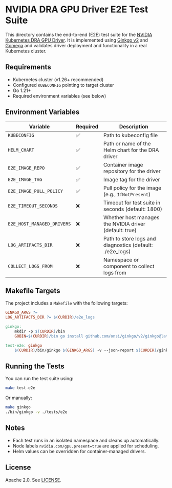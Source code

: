 <!--
SPDX-FileCopyrightText: Copyright (c) 2025 NVIDIA CORPORATION & AFFILIATES. All rights reserved.
SPDX-License-Identifier: Apache-2.0

Licensed under the Apache License, Version 2.0 (the "License");
you may not use this file except in compliance with the License.
You may obtain a copy of the License at

    http://www.apache.org/licenses/LICENSE-2.0

Unless required by applicable law or agreed to in writing, software
distributed under the License is distributed on an "AS IS" BASIS,
WITHOUT WARRANTIES OR CONDITIONS OF ANY KIND, either express or implied.
See the License for the specific language governing permissions and
limitations under the License.
-->

# NVIDIA DRA GPU Driver E2E Test Suite

This directory contains the end-to-end (E2E) test suite for the [NVIDIA Kubernetes DRA GPU Driver](https://github.com/NVIDIA/k8s-dra-driver-gpu). It is implemented using [Ginkgo v2](https://onsi.github.io/ginkgo/) and [Gomega](https://onsi.github.io/gomega/) and validates driver deployment and functionality in a real Kubernetes cluster.

## Requirements

- Kubernetes cluster (v1.26+ recommended)
- Configured `KUBECONFIG` pointing to target cluster
- Go 1.21+
- Required environment variables (see below)

## Environment Variables

| Variable                   | Required | Description                                              |
|----------------------------|----------|----------------------------------------------------------|
| `KUBECONFIG`               | ✅       | Path to kubeconfig file                                  |
| `HELM_CHART`               | ✅       | Path or name of the Helm chart for the DRA driver        |
| `E2E_IMAGE_REPO`           | ✅       | Container image repository for the driver                |
| `E2E_IMAGE_TAG`            | ✅       | Image tag for the driver                                 |
| `E2E_IMAGE_PULL_POLICY`    | ✅       | Pull policy for the image (e.g., `IfNotPresent`)         |
| `E2E_TIMEOUT_SECONDS`      | ❌       | Timeout for test suite in seconds (default: 1800)        |
| `E2E_HOST_MANAGED_DRIVERS` | ❌       | Whether host manages the NVIDIA driver (default: true)   |
| `LOG_ARTIFACTS_DIR`        | ❌       | Path to store logs and diagnostics (default: ./e2e_logs) |
| `COLLECT_LOGS_FROM`        | ❌       | Namespace or component to collect logs from              |

## Makefile Targets

The project includes a `Makefile` with the following targets:

```Makefile
GINKGO_ARGS ?=
LOG_ARTIFACTS_DIR ?= $(CURDIR)/e2e_logs

ginkgo:
	mkdir -p $(CURDIR)/bin
	GOBIN=$(CURDIR)/bin go install github.com/onsi/ginkgo/v2/ginkgo@latest

test-e2e: ginkgo
	$(CURDIR)/bin/ginkgo $(GINKGO_ARGS) -v --json-report $(CURDIR)/ginkgo.json ./tests/e2e/...
```

## Running the Tests

You can run the test suite using:

```bash
make test-e2e
```

Or manually:

```bash
make ginkgo
./bin/ginkgo -v ./tests/e2e
```

## Notes

- Each test runs in an isolated namespace and cleans up automatically.
- Node labels `nvidia.com/gpu.present=true` are applied for scheduling.
- Helm values can be overridden for container-managed drivers.

## License

Apache 2.0. See [LICENSE](../LICENSE).
